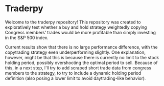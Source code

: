 # Traderpy

Welcome to the traderpy repository! This repository was created to exploratively test whether a buy and hold strategy weightedly copying Congress members' trades would be more profitable than simply investing in the S&P 500 index.

Current results show that there is no large performance difference, with the copytrading strategy even underperforming slightly. One explanation, however, might be that this is because there is currently no limit to the stock holding period, possibly overshooting the optimal period to sell. Because of this, in a next step, I'll try to add scraped short trade data from congress members to the strategy, to try to include a dynamic holding period definition (also posing a lower limit to avoid daytrading-like behavior).
